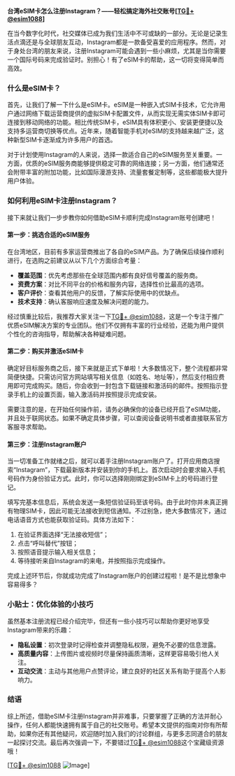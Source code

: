 **台湾eSIM卡怎么注册Instagram？——轻松搞定海外社交账号[[TG💪+ @esim1088](https://t.me/s/esim1088)]**

在当今数字化时代，社交媒体已成为我们生活中不可或缺的一部分。无论是记录生活点滴还是与全球朋友互动，Instagram都是一款备受喜爱的应用程序。然而，对于身处台湾的朋友来说，注册Instagram可能会遇到一些小麻烦，尤其是当你需要一个国际号码来完成验证时。别担心！有了eSIM卡的帮助，这一切将变得简单而高效。

### 什么是eSIM卡？

首先，让我们了解一下什么是eSIM卡。eSIM是一种嵌入式SIM卡技术，它允许用户通过网络下载运营商提供的虚拟SIM卡配置文件，从而实现无需实体SIM卡即可连接到移动网络的功能。相比传统SIM卡，eSIM具有体积更小、安装更便捷以及支持多运营商切换等优点。近年来，随着智能手机对eSIM的支持越来越广泛，这种新型SIM卡逐渐成为许多用户的首选。

对于计划使用Instagram的人来说，选择一款适合自己的eSIM服务至关重要。一方面，优质的eSIM服务商能够提供稳定可靠的网络连接；另一方面，他们通常还会附带丰富的附加功能，比如国际漫游支持、流量套餐定制等，这些都能极大提升用户体验。

### 如何利用eSIM卡注册Instagram？

接下来就让我们一步步教你如何借助eSIM卡顺利完成Instagram账号创建吧！

#### 第一步：挑选合适的eSIM服务

在台湾地区，目前有多家运营商推出了各自的eSIM产品。为了确保后续操作顺利进行，在选购之前建议从以下几个方面综合考量：

- **覆盖范围**：优先考虑那些在全球范围内都有良好信号覆盖的服务商。
- **资费方案**：对比不同平台的价格和服务内容，选择性价比最高的选项。
- **客户评价**：查看其他用户的反馈，了解实际使用中的优缺点。
- **技术支持**：确认客服响应速度及解决问题的能力。

经过慎重比较后，我推荐大家关注一下[TG💪+ @esim1088](https://t.me/s/esim1088)，这是一个专注于推广优质eSIM解决方案的专业团队。他们不仅拥有丰富的行业经验，还能为用户提供个性化的咨询指导，帮助解决各种疑难问题。

#### 第二步：购买并激活eSIM卡

确定好目标服务商之后，接下来就是正式下单啦！大多数情况下，整个流程都非常简便快捷。只需访问官方网站填写相关信息（如姓名、地址等），然后支付相应费用即可完成购买。随后，你会收到一封包含下载链接和激活码的邮件。按照指示登录手机上的设置页面，输入激活码并按照提示完成安装。

需要注意的是，在开始任何操作前，请务必确保你的设备已经开启了eSIM功能，并且处于联网状态。如果不确定具体步骤，可以查阅设备说明书或者直接联系官方客服寻求帮助。

#### 第三步：注册Instagram账户

当一切准备工作就绪之后，就可以着手注册Instagram账户了。打开应用商店搜索“Instagram”，下载最新版本并安装到你的手机上。首次启动时会要求输入手机号码作为身份验证方式。此时，你可以选择刚刚绑定到eSIM卡上的号码进行登记。

填写完基本信息后，系统会发送一条短信验证码至该号码。由于此时你并未真正拥有物理SIM卡，因此可能无法接收到短信通知。不过别急，绝大多数情况下，通过电话语音方式也能获取验证码。具体方法如下：

1. 在验证界面选择“无法接收短信”；
2. 点击“呼叫替代”按钮；
3. 按照语音提示输入相关信息；
4. 等待接听来自Instagram的来电，并按照指示完成操作。

完成上述环节后，你就成功完成了Instagram账户的创建过程啦！是不是比想象中容易得多？

### 小贴士：优化体验的小技巧

虽然基本注册流程已经介绍完毕，但还有一些小技巧可以帮助你更好地享受Instagram带来的乐趣：

- **隐私设置**：初次登录时记得检查并调整隐私权限，避免不必要的信息泄露。
- **高质量内容**：上传图片或视频时尽量保持画质清晰，这样更容易吸引他人关注。
- **互动交流**：主动与其他用户点赞评论，建立良好的社区关系有助于提高个人影响力。

### 结语

综上所述，借助eSIM卡注册Instagram并非难事，只要掌握了正确的方法并耐心操作，任何人都能快速拥有属于自己的社交账号。希望本文提供的指南对你有所帮助，如果你还有其他疑问，欢迎随时加入我们的讨论群组，与更多志同道合的朋友一起探讨交流。最后再次强调一下，不要错过[TG💪+ @esim1088](https://t.me/s/esim1088)这个宝藏级资源哦！

[[TG💪+ @esim1088](https://t.me/s/esim1088) ![Image](https://i.postimg.cc/4NQfJmqS/Snipaste-2025-05-13-00-14-12.png)]